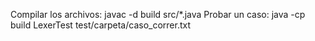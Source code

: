 Compilar los archivos: javac -d build src/*.java
Probar un caso: java -cp build LexerTest test/carpeta/caso_correr.txt 

